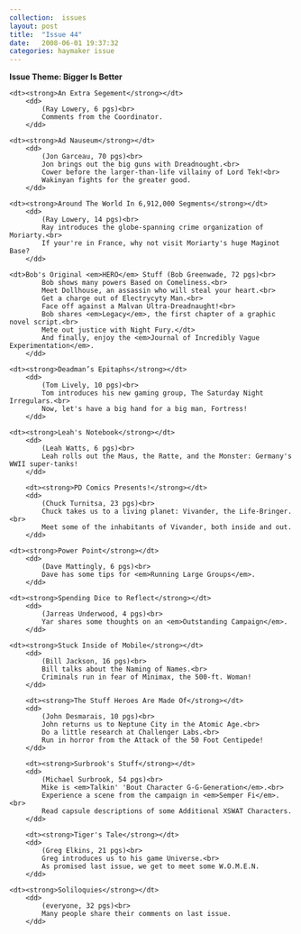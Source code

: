 ```yaml
---
collection:  issues
layout: post
title:  "Issue 44"
date:   2008-06-01 19:37:32
categories: haymaker issue
---
```


<dl>
	<dt class="theme"><strong>Issue Theme: Bigger Is Better</theme></strong></dt>

	<dt><strong>An Extra Segement</strong></dt>
		<dd>
		 	(Ray Lowery, 6 pgs)<br>
			Comments from the Coordinator.
		</dd>

	<dt><strong>Ad Nauseum</strong></dt>
		<dd>
		 	(Jon Garceau, 70 pgs)<br>
			Jon brings out the big guns with Dreadnought.<br>
			Cower before the larger-than-life villainy of Lord Tek!<br>
			Wakinyan fights for the greater good.
		</dd>
	
	<dt><strong>Around The World In 6,912,000 Segments</strong></dt>
		<dd>
		 	(Ray Lowery, 14 pgs)<br>
			Ray introduces the globe-spanning crime organization of Moriarty.<br>
			If your're in France, why not visit Moriarty's huge Maginot Base?
		</dd>

	<dt>Bob's Original <em>HERO</em> Stuff (Bob Greenwade, 72 pgs)<br>
			Bob shows many powers Based on Comeliness.<br>
			Meet Dollhouse, an assassin who will steal your heart.<br>
			Get a charge out of Electrycyty Man.<br>
			Face off against a Malvan Ultra-Dreadnaught!<br>
			Bob shares <em>Legacy</em>, the first chapter of a graphic novel script.<br>
			Mete out justice with Night Fury.</dt>
			And finally, enjoy the <em>Journal of Incredibly Vague Experimentation</em>.
		</dd>

	<dt><strong>Deadman’s Epitaphs</strong></dt>
		<dd>
		 	(Tom Lively, 10 pgs)<br>
			Tom introduces his new gaming group, The Saturday Night Irregulars.<br>
			Now, let's have a big hand for a big man, Fortress!
		</dd>
	
	<dt><strong>Leah's Notebook</strong></dt>
		<dd>
		 	(Leah Watts, 6 pgs)<br>
			Leah rolls out the Maus, the Ratte, and the Monster: Germany's WWII super-tanks!
		</dd>

		<dt><strong>PD Comics Presents!</strong></dt>
		<dd>
		 	(Chuck Turnitsa, 23 pgs)<br>
			Chuck takes us to a living planet: Vivander, the Life-Bringer.<br>
			Meet some of the inhabitants of Vivander, both inside and out.
		</dd>

	<dt><strong>Power Point</strong></dt>
		<dd>
		 	(Dave Mattingly, 6 pgs)<br>
			Dave has some tips for <em>Running Large Groups</em>.
		</dd>

	<dt><strong>Spending Dice to Reflect</strong></dt>
		<dd>
		 	(Jarreas Underwood, 4 pgs)<br>
			Yar shares some thoughts on an <em>Outstanding Campaign</em>.
		</dd>

	<dt><strong>Stuck Inside of Mobile</strong></dt>
		<dd>
		 	(Bill Jackson, 16 pgs)<br>
			Bill talks about the Naming of Names.<br>
			Criminals run in fear of Minimax, the 500-ft. Woman!
		</dd>

		<dt><strong>The Stuff Heroes Are Made Of</strong></dt>
		<dd>
		 	(John Desmarais, 10 pgs)<br>
			John returns us to Neptune City in the Atomic Age.<br>
			Do a little research at Challenger Labs.<br>
			Run in horror from the Attack of the 50 Foot Centipede!
		</dd>

		<dt><strong>Surbrook's Stuff</strong></dt>
		<dd>
		 	(Michael Surbrook, 54 pgs)<br>
			Mike is <em>Talkin' 'Bout Character G-G-Generation</em>.<br>
			Experience a scene from the campaign in <em>Semper Fi</em>.<br>
			Read capsule descriptions of some Additional XSWAT Characters.
		</dd>

		<dt><strong>Tiger's Tale</strong></dt>
		<dd>
		 	(Greg Elkins, 21 pgs)<br>
			Greg introduces us to his game Universe.<br>
			As promised last issue, we get to meet some W.O.M.E.N.
		</dd>

	<dt><strong>Soliloquies</strong></dt>
		<dd>
		 	(everyone, 32 pgs)<br>
			Many people share their comments on last issue.
		</dd>
</dl>
